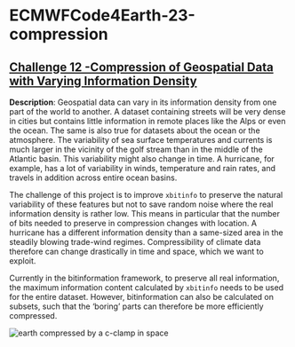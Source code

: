# ECMWFCode4Earth-23-compression

## [Challenge 12 -Compression of Geospatial Data with Varying Information Density](https://github.com/ECMWFCode4Earth/challenges_2023/issues/3)

**Description**:
Geospatial data can vary in its information density from one part of the world to another. A dataset containing streets will be very dense in cities but contains little information in remote places like the Alps or even the ocean. The same is also true for datasets about the ocean or the atmosphere. The variability of sea surface temperatures and currents is much larger in the vicinity of the golf stream than in the middle of the Atlantic basin. This variability might also change in time. A hurricane, for example, has a lot of variability in winds, temperature and rain rates, and travels in addition across entire ocean basins.

The challenge of this project is to improve `xbitinfo` to preserve the natural variability of these features but not to save random noise where the real information density is rather low. This means in particular that the number of bits needed to preserve in compression changes with location. A hurricane has a different information density than a same-sized area in the steadily blowing trade-wind regimes. Compressibility of climate data therefore can change drastically in time and space, which we want to exploit.

Currently in the bitinformation framework, to preserve all real information, the maximum information content calculated by `xbitinfo` needs to be used for the entire dataset. However, bitinformation can also be calculated on subsets, such that the ‘boring’ parts can therefore be more efficiently compressed.

![earth compressed by a c-clamp in space](https://github.com/ayoubft/ECMWFCode4Earth-23-compression/assets/63267601/8a6e80fd-e847-4301-b48e-92886e94e318)
